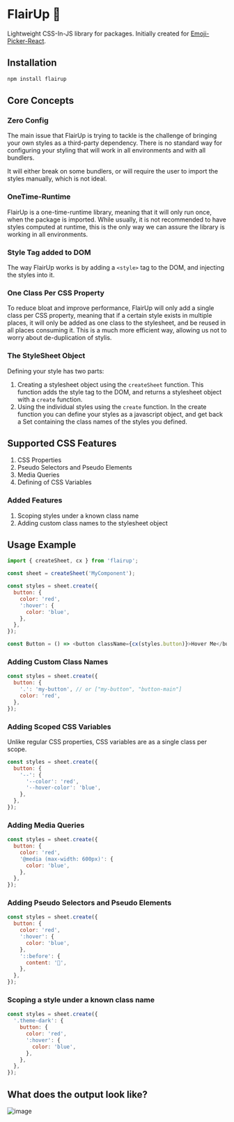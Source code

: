 # FlairUp 🎩

Lightweight CSS-In-JS library for packages.
Initially created for [Emoji-Picker-React](https://github.com/ealush/emoji-picker-react).

## Installation

```bash
npm install flairup
```

## Core Concepts

### Zero Config

The main issue that FlairUp is trying to tackle is the challenge of bringing your own styles as a third-party dependency. There is no standard way for configuring your styling that will work in all environments and with all bundlers.

It will either break on some bundlers, or will require the user to import the styles manually, which is not ideal.

### OneTime-Runtime

FlairUp is a one-time-runtime library, meaning that it will only run once, when the package is imported.
While usually, it is not recommended to have styles computed at runtime, this is the only way we can assure the library is working in all environments.

### Style Tag added to DOM

The way FlairUp works is by adding a `<style>` tag to the DOM, and injecting the styles into it.

### One Class Per CSS Property

To reduce bloat and improve performance, FlairUp will only add a single class per CSS property, meaning that if a certain style exists in multiple places, it will only be added as one class to the stylesheet, and be reused in all places consuming it.
This is a much more efficient way, allowing us not to worry about de-duplication of stylis.

### The StyleSheet Object

Defining your style has two parts:

1. Creating a stylesheet object using the `createSheet` function. This function adds the style tag to the DOM, and returns a stylesheet object with a `create` function.
2. Using the individual styles using the `create` function.
   In the create function you can define your styles as a javascript object, and get back a Set containing the class names of the styles you defined.

## Supported CSS Features

1. CSS Properties
2. Pseudo Selectors and Pseudo Elements
3. Media Queries
4. Defining of CSS Variables

### Added Features

1. Scoping styles under a known class name
2. Adding custom class names to the stylesheet object

## Usage Example

```javascript
import { createSheet, cx } from 'flairup';

const sheet = createSheet('MyComponent');

const styles = sheet.create({
  button: {
    color: 'red',
    ':hover': {
      color: 'blue',
    },
  },
});

const Button = () => <button className={cx(styles.button)}>Hover Me</button>;
```

### Adding Custom Class Names

```javascript
const styles = sheet.create({
  button: {
    '.': 'my-button', // or ["my-button", "button-main"]
    color: 'red',
  },
});
```

### Adding Scoped CSS Variables

Unlike regular CSS properties, CSS variables are as a single class per scope.

```javascript
const styles = sheet.create({
  button: {
    '--': {
      '--color': 'red',
      '--hover-color': 'blue',
    },
  },
});
```

### Adding Media Queries

```javascript
const styles = sheet.create({
  button: {
    color: 'red',
    '@media (max-width: 600px)': {
      color: 'blue',
    },
  },
});
```

### Adding Pseudo Selectors and Pseudo Elements

```javascript
const styles = sheet.create({
  button: {
    color: 'red',
    ':hover': {
      color: 'blue',
    },
    '::before': {
      content: '🎩',
    },
  },
});
```

### Scoping a style under a known class name

```javascript
const styles = sheet.create({
  '.theme-dark': {
    button: {
      color: 'red',
      ':hover': {
        color: 'blue',
      },
    },
  },
});
```

## What does the output look like?
![image](https://github.com/ealush/flairup/assets/11255103/aea8f56f-1ccb-4bf1-8fa5-c95da9684726)


 
